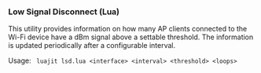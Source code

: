 ### Low Signal Disconnect (Lua)

This utility provides information on how many AP clients connected to the Wi-Fi device have a dBm signal above a settable threshold.
The information is updated periodically after a configurable interval.

Usage:
``` luajit lsd.lua <interface> <interval> <threshold> <loops>```
